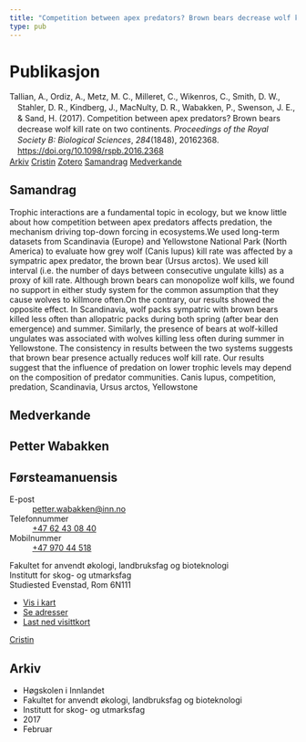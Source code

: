 ```yaml
---
title: "Competition between apex predators? Brown bears decrease wolf kill rate on two continents"
type: pub
---
```

<h1>Publikasjon</h1>
<article id="csl-bib-container-B8WP62WJ" class="csl-bib-container">
  <div class="csl-bib-body" style="line-height: 1.35; padding-left: 1em; text-indent:-1em;">
  <div class="csl-entry">Tallian, A., Ordiz, A., Metz, M. C., Milleret, C., Wikenros, C., Smith, D. W., Stahler, D. R., Kindberg, J., MacNulty, D. R., Wabakken, P., Swenson, J. E., &amp; Sand, H. (2017). Competition between apex predators? Brown bears decrease wolf kill rate on two continents. <i>Proceedings of the Royal Society B: Biological Sciences</i>, <i>284</i>(1848), 20162368. <a href="https://doi.org/10.1098/rspb.2016.2368">https://doi.org/10.1098/rspb.2016.2368</a></div>
</div>
  <div class="csl-bib-buttons">
    <a href="#taxonomy-article-B8WP62WJ" class="csl-bib-button">Arkiv</a>
    <a href="https://app.cristin.no/results/show.jsf?id=1448857" alt="Cristin URL" class="csl-bib-button">Cristin</a>
    <a href="http://zotero.org/groups/5022929/items/B8WP62WJ" alt="Zotero URL" class="csl-bib-button">Zotero</a>
    <a href="#abstract-article-B8WP62WJ" class="csl-bib-button">Samandrag</a>
    <a href="#contributors-article-B8WP62WJ" class="csl-bib-button">Medverkande</a>
  </div>
  <div id="csl-bib-meta-container-B8WP62WJ"></div>
</article>
<div id="csl-bib-meta-B8WP62WJ" class="csl-bib-meta">
  <article id="abstract-article-B8WP62WJ" class="abstract-article">
    <h1>Samandrag</h1>
    Trophic interactions are a fundamental topic in ecology, but we know little 
about how competition between apex predators affects predation, the mechanism 
driving top-down forcing in ecosystems.We used long-term datasets from 
Scandinavia (Europe) and Yellowstone National Park (North America) to 
evaluate how grey wolf (Canis lupus) kill rate was affected by a sympatric 
apex predator, the brown bear (Ursus arctos). We used kill interval (i.e. the 
number of days between consecutive ungulate kills) as a proxy of kill rate. 
Although brown bears can monopolize wolf kills, we found no support in 
either study system for the common assumption that they cause wolves to 
killmore often.On the contrary, our results showed the opposite effect. In Scandinavia, 
wolf packs sympatric with brown bears killed less often than allopatric 
packs during both spring (after bear den emergence) and summer. Similarly, 
the presence of bears at wolf-killed ungulates was associated with wolves killing 
less often during summer in Yellowstone. The consistency in results 
between the two systems suggests that brown bear presence actually reduces wolf kill rate. Our results suggest that the influence of predation on lower trophic levels may depend on the composition of predator communities. 
Canis lupus, competition, predation, Scandinavia, Ursus arctos, Yellowstone
  </article>
  <article id="contributors-article-B8WP62WJ" class="contributors-article">
    <h1>Medverkande</h1>
    <div class="personas">
<div class="vrtx-hinn-person-card">
<div class="photo">
<i class="lar la-user-circle missing-person"></i>
</div>
<div class="info">
<hgroup><h1>Petter Wabakken</h1>
<h2>Førsteamanuensis</h2>
</hgroup><dl>
<dt>E-post</dt>
<dd>
<a href="mailto:petter.wabakken@inn.no">petter.wabakken@inn.no</a>
</dd>
<dt>Telefonnummer</dt>
<dd><a href="tel:+4762430840">
+47 62 43 08 40
</a></dd>
<dt>Mobilnummer</dt>
<dd><a href="tel:+4797044518">
+47 970 44 518
</a></dd>
</dl>
<p>
Fakultet for anvendt økologi, landbruksfag og bioteknologi<br>
Institutt for skog- og utmarksfag<br>
Studiested Evenstad,
Rom 6N111
</p>
<ul class="vrtx-hinn-links">
<li><a href="https://www.google.com/maps?q=61.42516,11.07813">Vis i kart</a></li>
<li><a href="https://www.inn.no/finn-en-ansatt/petter-wabakken.html#vrtx-hinn-addresses">Se adresser</a></li>
<li><a href="https://www.inn.no/finn-en-ansatt/petter-wabakken.html?vrtx=vcf">Last ned visittkort</a></li>
</ul>
</div>
</div>
<a href="https://app.cristin.no/persons/show.jsf?id=328337" alt="Cristin URL" class="personas-cristin">Cristin</a>
</div>
  </article>
  <article id="taxonomy-article-B8WP62WJ" class="taxonomy-article">
    <h1>Arkiv</h1>
    <ul>
      <li>Høgskolen i Innlandet</li>
      <li>Fakultet for anvendt økologi, landbruksfag og bioteknologi</li>
      <li>Institutt for skog- og utmarksfag</li>
      <li>2017</li>
      <li>Februar</li>
    </ul>
  </article>
</div>
